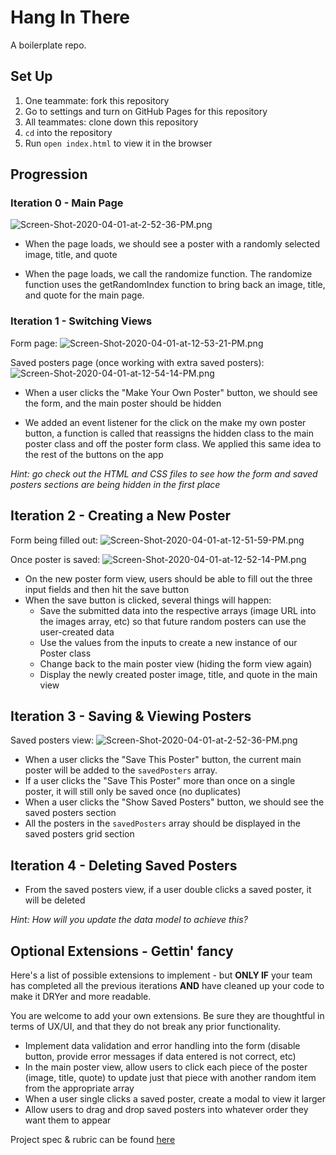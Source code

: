 # Hang In There

A boilerplate repo.

## Set Up

1. One teammate: fork this repository
2. Go to settings and turn on GitHub Pages for this repository
3. All teammates: clone down this repository
4. `cd` into the repository
5. Run `open index.html` to view it in the browser

## Progression

### Iteration 0 - Main Page

![Screen-Shot-2020-04-01-at-2-52-36-PM.png](https://i.postimg.cc/dV78HSYC/Screen-Shot-2020-04-01-at-2-52-36-PM.png)

- When the page loads, we should see a poster with a randomly selected image, title, and quote

- When the page loads, we call the randomize function. The randomize function uses the getRandomIndex function to bring back an image, title, and quote for the main page.

### Iteration 1 - Switching Views

Form page:
![Screen-Shot-2020-04-01-at-12-53-21-PM.png](https://i.postimg.cc/25zpYvSC/Screen-Shot-2020-04-01-at-12-53-21-PM.png)

Saved posters page (once working with extra saved posters):
![Screen-Shot-2020-04-01-at-12-54-14-PM.png](https://i.postimg.cc/BtWyVPz9/Screen-Shot-2020-04-01-at-12-54-14-PM.png)

- When a user clicks the "Make Your Own Poster" button, we should see the form, and the main poster should be hidden

- We added an event listener for the click on the make my own poster button, a function is called that reassigns the hidden class to the main poster class and off the poster form class. We applied this same idea to the rest of the buttons on the app

_Hint: go check out the HTML and CSS files to see how the form and saved posters sections are being hidden in the first place_

## Iteration 2 - Creating a New Poster

Form being filled out:
![Screen-Shot-2020-04-01-at-12-51-59-PM.png](https://i.postimg.cc/d0nbV1hr/Screen-Shot-2020-04-01-at-12-51-59-PM.png)

Once poster is saved:
![Screen-Shot-2020-04-01-at-12-52-14-PM.png](https://i.postimg.cc/sXNb5N92/Screen-Shot-2020-04-01-at-12-52-14-PM.png)

- On the new poster form view, users should be able to fill out the three input fields and then hit the save button
- When the save button is clicked, several things will happen:
  - Save the submitted data into the respective arrays (image URL into the images array, etc) so that future random posters can use the user-created data
  - Use the values from the inputs to create a new instance of our Poster class
  - Change back to the main poster view (hiding the form view again)
  - Display the newly created poster image, title, and quote in the main view

## Iteration 3 - Saving & Viewing Posters

Saved posters view:
![Screen-Shot-2020-04-01-at-2-52-36-PM.png](https://i.postimg.cc/dV78HSYC/Screen-Shot-2020-04-01-at-2-52-36-PM.png)

- When a user clicks the "Save This Poster" button, the current main poster will be added to the `savedPosters` array.
- If a user clicks the "Save This Poster" more than once on a single poster, it will still only be saved once (no duplicates)
- When a user clicks the "Show Saved Posters" button, we should see the saved posters section
- All the posters in the `savedPosters` array should be displayed in the saved posters grid section

## Iteration 4 - Deleting Saved Posters

- From the saved posters view, if a user double clicks a saved poster, it will be deleted

_Hint: How will you update the data model to achieve this?_

## Optional Extensions - Gettin' fancy

Here's a list of possible extensions to implement - but **ONLY IF** your team has completed all the previous iterations **AND** have cleaned up your code to make it DRYer and more readable.

You are welcome to add your own extensions. Be sure they are thoughtful in terms of UX/UI, and that they do not break any prior functionality.

- Implement data validation and error handling into the form (disable button, provide error messages if data entered is not correct, etc)
- In the main poster view, allow users to click each piece of the poster (image, title, quote) to update just that piece with another random item from the appropriate array
- When a user single clicks a saved poster, create a modal to view it larger
- Allow users to drag and drop saved posters into whatever order they want them to appear


Project spec & rubric can be found [here](https://frontend.turing.io/projects/module-1/hang-in-there.html)
